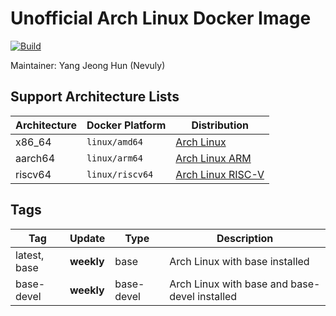 # Unofficial Arch Linux Docker Image

[![Build](https://img.shields.io/github/actions/workflow/status/Nevuly/ArchLinux-Docker/build.yml?label=arch%20linux%20docker%20image%20build&logo=github-actions&logoColor=%23FFFFFF&style=for-the-badge&labelColor=%23000000)](https://github.com/Nevuly/ArchLinux-Docker/actions/workflows/build.yml)

Maintainer: Yang Jeong Hun (Nevuly)

## Support Architecture Lists

| Architecture | Docker Platform | Distribution |
| ------------ | --------------- | ------------ |
| x86_64 | `linux/amd64` | [Arch Linux](https://archlinux.org) |
| aarch64 | `linux/arm64` | [Arch Linux ARM](https://archlinuxarm.org) |
| riscv64 | `linux/riscv64` | [Arch Linux RISC-V](https://archriscv.felixc.at) |

## Tags

|  Tag   |   Update   |    Type    |              Description               |
| ------ | ---------- | ---------- | -------------------------------------- |
| latest, base | **weekly** | base | Arch Linux with base installed |
| base-devel | **weekly** | base-devel | Arch Linux with base and base-devel installed |
